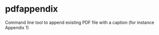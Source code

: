# pdfappendix
Command line tool to append existing PDF file with a caption (for instance Appendix 1)
